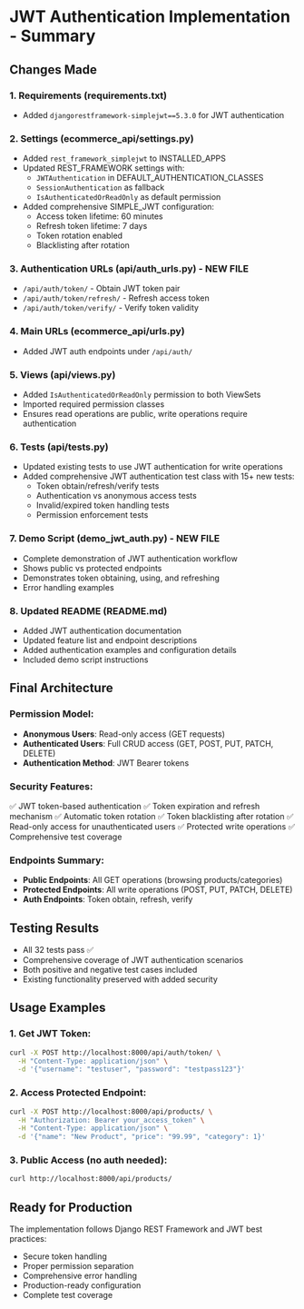 # JWT Authentication Implementation - Summary

## Changes Made

### 1. Requirements (requirements.txt)
- Added `djangorestframework-simplejwt==5.3.0` for JWT authentication

### 2. Settings (ecommerce_api/settings.py)
- Added `rest_framework_simplejwt` to INSTALLED_APPS
- Updated REST_FRAMEWORK settings with:
  - `JWTAuthentication` in DEFAULT_AUTHENTICATION_CLASSES
  - `SessionAuthentication` as fallback
  - `IsAuthenticatedOrReadOnly` as default permission
- Added comprehensive SIMPLE_JWT configuration:
  - Access token lifetime: 60 minutes
  - Refresh token lifetime: 7 days
  - Token rotation enabled
  - Blacklisting after rotation

### 3. Authentication URLs (api/auth_urls.py) - NEW FILE
- `/api/auth/token/` - Obtain JWT token pair
- `/api/auth/token/refresh/` - Refresh access token
- `/api/auth/token/verify/` - Verify token validity

### 4. Main URLs (ecommerce_api/urls.py)
- Added JWT auth endpoints under `/api/auth/`

### 5. Views (api/views.py)
- Added `IsAuthenticatedOrReadOnly` permission to both ViewSets
- Imported required permission classes
- Ensures read operations are public, write operations require authentication

### 6. Tests (api/tests.py)
- Updated existing tests to use JWT authentication for write operations
- Added comprehensive JWT authentication test class with 15+ new tests:
  - Token obtain/refresh/verify tests
  - Authentication vs anonymous access tests
  - Invalid/expired token handling tests
  - Permission enforcement tests

### 7. Demo Script (demo_jwt_auth.py) - NEW FILE
- Complete demonstration of JWT authentication workflow
- Shows public vs protected endpoints
- Demonstrates token obtaining, using, and refreshing
- Error handling examples

### 8. Updated README (README.md)
- Added JWT authentication documentation
- Updated feature list and endpoint descriptions
- Added authentication examples and configuration details
- Included demo script instructions

## Final Architecture

### Permission Model:
- **Anonymous Users**: Read-only access (GET requests)
- **Authenticated Users**: Full CRUD access (GET, POST, PUT, PATCH, DELETE)
- **Authentication Method**: JWT Bearer tokens

### Security Features:
✅ JWT token-based authentication
✅ Token expiration and refresh mechanism
✅ Automatic token rotation
✅ Token blacklisting after rotation
✅ Read-only access for unauthenticated users
✅ Protected write operations
✅ Comprehensive test coverage

### Endpoints Summary:
- **Public Endpoints**: All GET operations (browsing products/categories)
- **Protected Endpoints**: All write operations (POST, PUT, PATCH, DELETE)
- **Auth Endpoints**: Token obtain, refresh, verify

## Testing Results
- All 32 tests pass ✅
- Comprehensive coverage of JWT authentication scenarios
- Both positive and negative test cases included
- Existing functionality preserved with added security

## Usage Examples

### 1. Get JWT Token:
```bash
curl -X POST http://localhost:8000/api/auth/token/ \
  -H "Content-Type: application/json" \
  -d '{"username": "testuser", "password": "testpass123"}'
```

### 2. Access Protected Endpoint:
```bash
curl -X POST http://localhost:8000/api/products/ \
  -H "Authorization: Bearer your_access_token" \
  -H "Content-Type: application/json" \
  -d '{"name": "New Product", "price": "99.99", "category": 1}'
```

### 3. Public Access (no auth needed):
```bash
curl http://localhost:8000/api/products/
```

## Ready for Production
The implementation follows Django REST Framework and JWT best practices:
- Secure token handling
- Proper permission separation
- Comprehensive error handling
- Production-ready configuration
- Complete test coverage